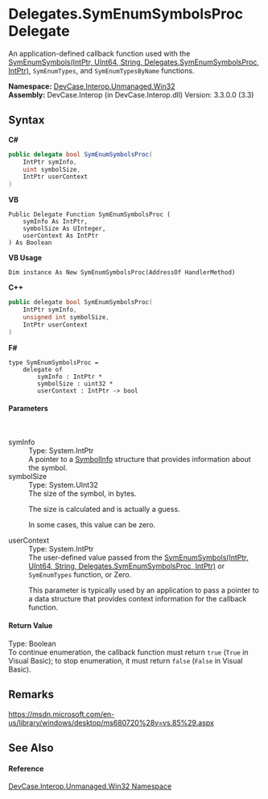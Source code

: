 # Delegates.SymEnumSymbolsProc Delegate
 

An application-defined callback function used with the <a href="M_DevCase_Interop_Unmanaged_Win32_NativeMethods_SymEnumSymbols">SymEnumSymbols(IntPtr, UInt64, String, Delegates.SymEnumSymbolsProc, IntPtr)</a>, `SymEnumTypes`, and `SymEnumTypesByName` functions.

**Namespace:**&nbsp;<a href="N_DevCase_Interop_Unmanaged_Win32">DevCase.Interop.Unmanaged.Win32</a><br />**Assembly:**&nbsp;DevCase.Interop (in DevCase.Interop.dll) Version: 3.3.0.0 (3.3)

## Syntax

**C#**<br />
``` C#
public delegate bool SymEnumSymbolsProc(
	IntPtr symInfo,
	uint symbolSize,
	IntPtr userContext
)
```

**VB**<br />
``` VB
Public Delegate Function SymEnumSymbolsProc ( 
	symInfo As IntPtr,
	symbolSize As UInteger,
	userContext As IntPtr
) As Boolean
```

**VB Usage**<br />
``` VB Usage
Dim instance As New SymEnumSymbolsProc(AddressOf HandlerMethod)
```

**C++**<br />
``` C++
public delegate bool SymEnumSymbolsProc(
	IntPtr symInfo, 
	unsigned int symbolSize, 
	IntPtr userContext
)
```

**F#**<br />
``` F#
type SymEnumSymbolsProc = 
    delegate of 
        symInfo : IntPtr * 
        symbolSize : uint32 * 
        userContext : IntPtr -> bool
```


#### Parameters
&nbsp;<dl><dt>symInfo</dt><dd>Type: System.IntPtr<br />A pointer to a <a href="T_DevCase_Interop_Unmanaged_Win32_Structures_SymbolInfo">SymbolInfo</a> structure that provides information about the symbol.</dd><dt>symbolSize</dt><dd>Type: System.UInt32<br />The size of the symbol, in bytes. 

 The size is calculated and is actually a guess. 

 In some cases, this value can be zero.</dd><dt>userContext</dt><dd>Type: System.IntPtr<br />The user-defined value passed from the <a href="M_DevCase_Interop_Unmanaged_Win32_NativeMethods_SymEnumSymbols">SymEnumSymbols(IntPtr, UInt64, String, Delegates.SymEnumSymbolsProc, IntPtr)</a> or `SymEnumTypes` function, or Zero. 

 This parameter is typically used by an application to pass a pointer to a data structure that provides context information for the callback function.</dd></dl>

#### Return Value
Type: Boolean<br />To continue enumeration, the callback function must return `true` (`True` in Visual Basic); to stop enumeration, it must return `false` (`False` in Visual Basic).

## Remarks
<a href="https://msdn.microsoft.com/en-us/library/windows/desktop/ms680720%28v=vs.85%29.aspx" target="_blank">https://msdn.microsoft.com/en-us/library/windows/desktop/ms680720%28v=vs.85%29.aspx</a>

## See Also


#### Reference
<a href="N_DevCase_Interop_Unmanaged_Win32">DevCase.Interop.Unmanaged.Win32 Namespace</a><br />